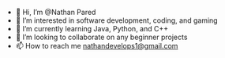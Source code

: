 - 👋 Hi, I’m @Nathan Pared
- 👀 I’m interested in software development, coding, and gaming
- 🌱 I’m currently learning Java, Python, and C++
- 💞️ I’m looking to collaborate on any beginner projects
- 📫 How to reach me nathandevelops1@gmail.com

<!---
NaPared/NaPared is a ✨ special ✨ repository because its `README.md` (this file) appears on your GitHub profile.
You can click the Preview link to take a look at your changes.
--->
